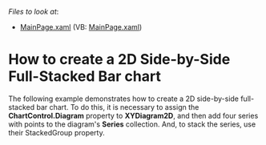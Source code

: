 <!-- default file list -->
*Files to look at*:

* [MainPage.xaml](./CS/SidebySideFullStackedBar/MainPage.xaml) (VB: [MainPage.xaml](./VB/SidebySideFullStackedBar/MainPage.xaml))
<!-- default file list end -->
# How to create a 2D Side-by-Side Full-Stacked Bar chart


<p>The following example demonstrates how to create a 2D side-by-side full-stacked bar chart. To do this, it is necessary to assign the <strong>ChartControl.Diagram</strong> property to <strong>XYDiagram2D</strong>, and then add four series with points to the diagram's <strong>Series</strong> collection. And, to stack the series, use their StackedGroup property.</p><br />


<br/>


